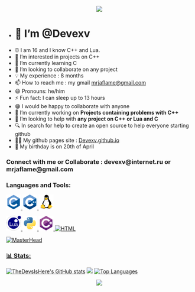 <p align="center">
  <img src="https://capsule-render.vercel.app/api?type=waving&color=gradient&text=Hello!&height=100&section=header"/>
</p>

- # 👋 I’m @Devexv
- ⏰ I am 16 and I know C++ and Lua.
- 👀 I’m interested in projects on C++
- 🌱 I’m currently learning C
- 🔎 I’m looking to collaborate on any project
- 💡  My experience : 8 months
- 📫 How to reach me : my gmail mrjaflame@gmail.com
- 😄 Pronouns: he/him
- ⚡ Fun fact: I can sleep up to 13 hours
- 😁 I would be happy to collaborate with anyone
- 🔭 I’m currently working on **Projects containing problems with C++**
- 🤝 I’m looking to help with **any project on C++ or Lua and C**
- 🔍 In search for help to create an open source to help everyone starting github
- 👨‍💻 My github pages site : [Devexv.github.io](https://devexv.github.io)
- 📅 My birthday is on 20th of April

<h3 align="left">Connect with me or Collaborate : devexv@internet.ru or mrjaflame@gmail.com</h3>
<p align="left">
</p>

<h3 align="left">Languages and Tools:</h3>
<p align="left"> <a href="https://www.cprogramming.com/" target="_blank" rel="noreferrer"> <img src="https://raw.githubusercontent.com/devicons/devicon/master/icons/c/c-original.svg" alt="c" width="40" height="40"/> </a> <a href="https://learncpp.com/" target="_blank" rel="noreferrer"> <img src="https://raw.githubusercontent.com/devicons/devicon/master/icons/cplusplus/cplusplus-original.svg" alt="cplusplus" width="40" height="40"/> </a> <a href="https://www.linux.org/" target="_blank" rel="noreferrer"> <img src="https://raw.githubusercontent.com/devicons/devicon/master/icons/linux/linux-original.svg" alt="linux" width="40" height="40"/> </a> </p>  <p align="left"> <a href="https://lua.org/"_blank" rel="noreferrer"> <img src="https://raw.githubusercontent.com/devicons/devicon/master/icons/lua/lua-original.svg" alt="Lua" width="40" height="40"/> </a> <a href="https://python.org/"_blank" rel="noreferrer"> <img src="https://raw.githubusercontent.com/devicons/devicon/master/icons/python/python-original.svg" alt="python" width="40" height="40"/> </a> <a href="https://learn.microsoft.com/en-us/dotnet/csharp/"_blank" rel="noreferrer"> <img src="https://raw.githubusercontent.com/devicons/devicon/master/icons/csharp/csharp-original.svg" alt="C#" width="40" height="40"/> </a> 
<a href="https://html.com/" target="_blank" rel="noreferrer"><img src="https://raw.githubusercontent.com/danielcranney/readme-generator/main/public/icons/skills/html5-colored.svg" width="40" height="40" alt="HTML" />

![MasterHead](https://mir-s3-cdn-cf.behance.net/project_modules/disp/59303763700641.5ab98ff858d38.gif)

### 📊 Stats:

 <a href="http://www.github.com/TheDevsIsHere"><img src="https://github-readme-stats.vercel.app/api?username=Devexv&show_icons=true&hide=&count_private=true&title_color=0891b2&text_color=ffffff&icon_color=0891b2&bg_color=000000&hide_border=true&show_icons=true" alt="TheDevsIsHere's GitHub stats" /></a>
   <a href="http://www.github.com/TheDevsIsHere"><img src="https://github-readme-streak-stats.herokuapp.com/?user=Devexv&stroke=ffffff&background=000000&ring=0891b2&fire=0891b2&currStreakNum=ffffff&currStreakLabel=0891b2&sideNums=ffffff&sideLabels=ffffff&dates=ffffff&hide_border=true" /></a>
  <a href="https://github.com/TheDevsIsHere"><img src="https://github-readme-stats.vercel.app/api/top-langs/?username=Devexv&langs_count=10&title_color=0891b2&text_color=ffffff&icon_color=0891b2&bg_color=000000&hide_border=true&locale=en&custom_title=Top%20Languages" alt="Top Languages" /></a>

<p align="center">
  <img src="https://capsule-render.vercel.app/api?type=waving&color=gradient&height=100&section=footer"/>
</p>

